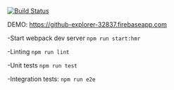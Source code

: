 [![Build Status](https://travis-ci.org/djindjic/github-explorer.svg?branch=master)](https://travis-ci.org/djindjic/github-explorer)

DEMO:
https://github-explorer-32837.firebaseapp.com

-Start webpack dev server `npm run start:hmr`

-Linting `npm run lint`

-Unit tests `npm run test`

-Integration tests: `npm run e2e`